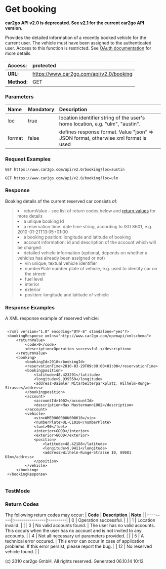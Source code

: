 # Get booking #
<b>car2go API v2.0 is deprecated. See <a href='index_v2_1.md'>v2.1</a> for the current car2go API version.</b>

Provides the detailed information of a recently booked vehicle for the current user. The vehicle must have been assigned to the authenticated user. Access to this function is restricted. See <a href='../oauth.html'>OAuth documentation</a> for more details.

| **Access:** |protected |
|:------------|:---------|
| **URL:**    |https://www.car2go.com/api/v2.0/booking |
| **Method:** |GET       |



### Parameters ###
| **Name** | **Mandatory** | **Description** |
|:---------|:--------------|:----------------|
| loc      | true          | location identifier string of the user's home location, e.g. "ulm", "austin". |
| format   | false         | defines response format. Value "json" => JSON format, otherwise xml format is used |




### Request Examples ###
```
GET https://www.car2go.com/api/v2.0/booking?loc=austin
```

```
GET https://www.car2go.com/api/v2.0/booking?loc=ulm
```





### Response ###
Booking details of the current reserved car consists of:
> <ul>
<blockquote><li>returnValue - see list of return codes below and  <a href='index.html#returnvalues'>return values</a> for more details</li>
<li>a unique booking Id</li>
<li>a reservation time: date time string, according to ISO 8601, e.g. 2010-01-21T13:05+01:00</li>
<li>a booking position: longitude and latitude of booking</li>
<li>account information: id and description of the account which will be charged</li>
<li>detailed vehicle information (optional, depends on whether a vehicles has already been assigned or not)<br>
<ul>
<li>vin unique, textual vehicle identifier</li>
<li>numberPlate number plate of vehicle, e.g. used to identify car on the streetr</li>
<li>fuel level</li>
<li>interior</li>
<li>exterior</li>
<li>position: longitude and latitude of vehicle</li>
</ul>
</li>
</ul></blockquote>



### Response Examples ###
A XML response example of reserved vehicle:
> <p />
```

 <?xml version="1.0" encoding="UTF-8" standalone="yes"?>
 <bookingResponse xmlns="http://www.car2go.com/openapi/xmlschema">
     <returnValue>
         <code>0</code>
         <description>Operation successful.</description>
     </returnValue>
     <booking>
         <bookingId>2910</bookingId>
         <reservationTime>2010-03-29T09:00:00+01:00</reservationTime>
         <bookingposition>
             <latitude>48.423291</latitude>
             <longitude>9.939559</longitude>
             <address>Daimler Mitarbeiterparkplatz, Wilhelm-Runge-Strasse</address>
         </bookingposition>
         <account>
             <accountId>1002</accountId>
             <description>Max Mustermann1002</description>
         </account>
         <vehicle>
             <vin>WME0000000K000010</vin>
             <numberPlate>UL-C1010</numberPlate>
             <fuel>90</fuel>
             <interior>GOOD</interior>
             <exterior>GOOD</exterior>
             <position>
                 <latitude>48.42188</latitude>
                 <longitude>9.9411</longitude>
                 <address>Wilhelm-Runge-Strasse 10, 89081 Ulm</address>
             </position>
         </vehicle>
     </booking>
 </bookingResponse>
 
```





### TestMode ###




### Return Codes ###
The following return codes may occur:
| **Code** | **Description** | **Note** |
|:---------|:----------------|:---------|
| 0        | Operation successful. |          |
| 1        | Location invalid. |          |
| 3        | No valid accounts found. |  The user has no valid accounts. This occurs when the user has no account and is not invited to any accounts. |
| 4        | Not all necessary url parameters provided. |          |
| 5        | A technical error occured. |  This error can occur in case of application problems. If this error persist, please report the bug. |
| 12       | No reserved vehicle found. |          |






(c) 2010 car2go GmbH. All rights reserved. Generated 06.10.14 10:12